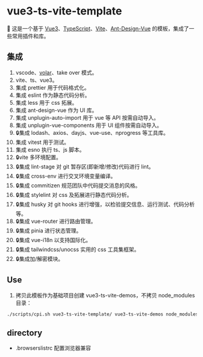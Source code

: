 # vue3-ts-vite-template

👋 这是一个基于 [Vue3](https://vuejs.org/)、[TypeScript](https://www.typescriptlang.org/)、[Vite](https://vitejs.dev/)、[Ant-Design-Vue](https://antdv.com/docs/vue/introduce) 的模板，集成了一些常用插件和库。

## 集成

1. vscode、[volar](https://marketplace.visualstudio.com/items?itemName=Vue.volar)、take over 模式。
2. vite、ts、vue3。
3. 集成 prettier 用于代码格式化。
4. 集成 eslint 作为静态代码分析。
5. 集成 less 用于 css 拓展。
6. 集成 ant-design-vue 作为 UI 库。
7. 集成 unplugin-auto-import 用于 vue 等 API 按需自动导入。
8. 集成 unplugin-vue-components 用于 UI 组件按需自动导入。
9. :lock:集成 lodash、axios、dayjs、vue-use、nprogress 等工具库。
10. 集成 vitest 用于测试。
11. 集成 esno 执行 ts、js 脚本。
12. :lock:vite 多环境配置。
13. :lock:集成 lint-stage 对 git 暂存区(即新增/修改)代码进行 lint。
14. :lock:集成 cross-env 进行交叉环境变量编译。
15. :lock:集成 commitizen 规范团队中代码提交消息的风格。
16. :lock:集成 stylelint 对 css 及拓展进行静态代码分析。
17. :lock:集成 husky 对 git hooks 进行增强，以检验提交信息、运行测试、代码分析等。
18. :lock:集成 vue-router 进行路由管理。
19. :lock:集成 pinia 进行状态管理。
20. :lock:集成 vue-i18n 以支持国际化。
21. :lock:集成 tailwindcss/unocss 实用的 css 工具集框架。
22. :lock:集成加/解密模块。

## Use

1. 拷贝此模板作为基础项目创建 vue3-ts-vite-demos，不拷贝 node_modules 目录：

```bash
./scripts/cpi.sh vue3-ts-vite-template/ vue3-ts-vite-demos node_modules
```

## directory

- .browserslistrc 配置浏览器兼容
